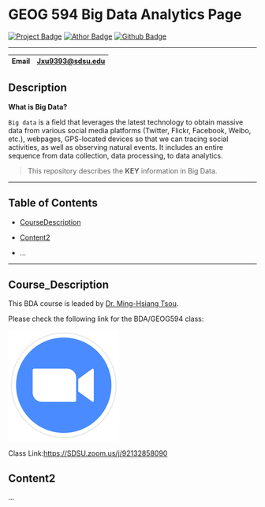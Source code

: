 # GEOG 594 Big Data Analytics Page

[![Project Badge](https://img.shields.io/badge/Project-BDAnote-lightgrey)](https://github.com/xujianzi/GEOG594_JianXu)
[![Athor Badge](https://img.shields.io/badge/Author-JianXu-green)](https://sites.google.com/binghamton.edu/jian-xu)
[![Github Badge](https://img.shields.io/github/followers/xujianzi?style=social)](https://github.com/xujianzi)

---

| Email | Jxu9393@sdsu.edu|
| --- | --- |

## Description

**What is Big Data?**

`Big data` is a field that leverages the latest technology to obtain massive data from various social media platforms (Twitter, Flickr, Facebook, Weibo, etc.), webpages, GPS-located devices so that we can tracing social activities, as well as observing natural events. It includes an entire sequence from data collection, data processing, to data analytics.
>This repository describes the __KEY__ information in Big Data.

---

## Table of Contents

- [CourseDescription](#Course_Description)

- [Content2](#content2)

- ...

---

## Course_Description

This BDA course is leaded by [Dr. Ming-Hsiang Tsou](https://map.sdsu.edu/tsou/).

Please check the following link for the BDA/GEOG594 class:

[![classLink](https://github.com/xujianzi/GEOG594_JianXu/blob/dev/images/zoomIcon.png)](https://SDSU.zoom.us/j/92132858090)

Class Link:https://SDSU.zoom.us/j/92132858090

## Content2

...
